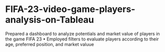 # FIFA-23-video-game-players-analysis-on-Tableau
Prepared a dashboard to analyze potentials and market value of players in the game FIFA 23 • Employed filters to evaluate players according to their age, preferred position, and market valuue
